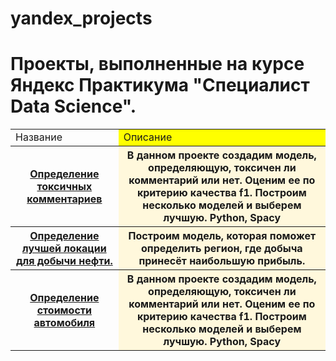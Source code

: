 # yandex_projects
<h1>Проекты, выполненные на курсе Яндекс Практикума "Специалист Data Science".</h1>

<table>
  <tr>
    <td>Название</td>
    <td style="background-color: yellow">Описание</td>
  </tr>
  <tr>
    <th><a href='Toxic comments/toxic_comments.ipynb'>Определение токсичных комментариев</a></th>
    <th style="background-color: Cornsilk">В данном проекте создадим модель, определяющую, токсичен ли комментарий или нет. Оценим ее по критерию качества f1. Построим несколько моделей и выберем лучшую. Python, Spacy</th>
  </tr>
  <tr>
    <th><a href='Best location/local_git.ipynb'>Определение лучшей локации для добычи нефти.</a></th>
    <th style="background-color: Cornsilk">Построим модель, которая поможет определить регион, где добыча принесёт наибольшую прибыль.</th>
  </tr>
  <tr>
    <th><a href='Toxic comments/toxic_comments.ipynb'>Определение стоимости автомобиля</a></th>
    <th style="background-color: Cornsilk">В данном проекте создадим модель, определяющую, токсичен ли комментарий или нет. Оценим ее по критерию качества f1. Построим несколько моделей и выберем лучшую. Python, Spacy</th>
  </tr>
</table>
